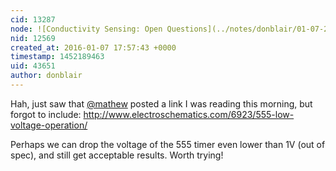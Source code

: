 ```yaml
---
cid: 13287
node: ![Conductivity Sensing: Open Questions](../notes/donblair/01-07-2016/conductivity-sensing-open-questions)
nid: 12569
created_at: 2016-01-07 17:57:43 +0000
timestamp: 1452189463
uid: 43651
author: donblair
---
```


Hah, just saw that [@mathew](/profile/mathew) posted a link I was reading this morning, but forgot to include:  http://www.electroschematics.com/6923/555-low-voltage-operation/  

Perhaps we can drop the voltage of the 555 timer even lower than 1V (out of spec), and still get acceptable results.  Worth trying!